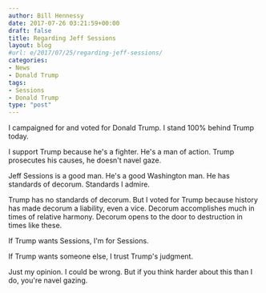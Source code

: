 ```yaml
---
author: Bill Hennessy
date: 2017-07-26 03:21:59+00:00
draft: false
title: Regarding Jeff Sessions
layout: blog
#url: e/2017/07/25/regarding-jeff-sessions/
categories:
- News
- Donald Trump
tags:
- Sessions
- Donald Trump
type: "post"
---
```


I campaigned for and voted for Donald Trump. I stand 100% behind Trump today.

I support Trump because he's a fighter. He's a man of action. Trump prosecutes his causes, he doesn't navel gaze.

Jeff Sessions is a good man. He's a good Washington man. He has standards of decorum. Standards I admire.

Trump has no standards of decorum. But I voted for Trump because history has made decorum a liability, even a vice. Decorum accomplishes much in times of relative harmony. Decorum opens to the door to destruction in times like these.

If Trump wants Sessions, I'm for Sessions.

If Trump wants someone else, I trust Trump's judgment.

Just my opinion. I could be wrong. But if you think harder about this than I do, you're navel gazing.
